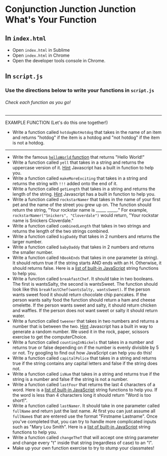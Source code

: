 # Conjunction Junction Junction What's Your Function

## In `index.html`
* Open `index.html` in Sublime
* Open `index.html` in Chrome
* Open the developer tools console in Chrome.

## In `script.js`
### Use the directions below to write your functions in `script.js`
###### Check each function as you go!
----
EXAMPLE FUNCTION (Let's do this one together!)
* Write a function called `hotdogNotHotdog` that takes in the name of an item and returns "hotdog" if the item is a hotdog and "not hotdog" if the item is not a hotdog. 
----
* Write the famous [`helloWorld` function](https://en.wikipedia.org/wiki/%22Hello,_World!%22_program) that returns "Hello World!"
* Write a function called `yell` that takes in a string and returns the uppercase version of it. [Hint](https://www.w3schools.com/jsref/jsref_touppercase.asp) Javascript has a built in function to help you. 
* Write a function called `makeMoreExciting` that takes in a string and returns the string with `!!!` added onto the end of it. 
* Write a function called `getLength` that takes in a string and returns the length of the string. [Hint](https://www.tutorialspoint.com/javascript/string_length.htm) Javascript has a built in function to help you. 
* Write a function called `rockstarNamer` that takes in the name of your first pet and the name of the street you grew up on. The function should return the string, "Your rockstar name is _____ _____." For example, `rockstarNamer("Snickers", "Cloverdale")` would return, "Your rockstar name is Snickers Cloverdale."
* Write a function called `combinedLength` that takes in two strings and returns the length of the two strings combined. 
* Write a function called `bigDaddy` that takes in 2 numbers and returns the larger number.
* Write a function called `babyDaddy` that takes in 2 numbers and returns the smaller number.
* Write a function called `hBookEnds` that takes in one parameter (a string). It should return true if the string starts AND ends with an H. Otherwise, it should returns false. Here is a [list of built-in JavaScript](https://www.w3schools.com/jsref/jsref_obj_string.asp) string functions to help you.
* Write a function called `breakfastChef`. It should take in two booleans. The first is wantsSalty, the second is wantsSweet. The function should look like this `breakfastChef(wantsSalty, wantsSweet)`. If the person wants sweet food it should return chocolate chip pancakes. If the person wants salty food the function should return a ham and cheese omelette. If the person wants sweet and salty, it should return chicken and waffles. If the person does not want sweet or salty it should return water.
* Write a function called `tweener` that takes in two numbers and returns a number that is between the two. [Hint](https://learn.freecodecamp.org/javascript-algorithms-and-data-structures/basic-javascript/generate-random-whole-numbers-with-javascript/) Javascript has a built in way to generate a random number. We used it in the rock, paper, scissors exercise to get the computerChoice.
* Write a function called `countingInNickels` that takes in a number and returns true or false depending on if the number is evenly divisible by 5 or not. Try googling to find out how JavaScript can help you do this!
* Write a function called `capitalPolice` that takes in a string and returns true if the string contains any capital letters and false if the string does not. 
* Write a function called `isNum` that takes in a string and returns true if the string is a number and false if the string is not a number.
* Write a function called `lastFour` that returns the last 4 characters of a word. Here is a [list of built-in JavaScript](https://www.w3schools.com/jsref/jsref_obj_string.asp) string functions to help you. If the word is less than 4 characters long it should return "Word is too short!".
* Write a function called `lastNamer`. It should take in one parameter called `fullName` and return just the last name. At first you can just assume all `fullName`s that are entered use the format "Firstname Lastname". Once you've completed that, you can try to handle more complicated inputs such as "Mary Lou Smith". Here is a [list of built-in JavaScript](https://www.w3schools.com/jsref/jsref_obj_string.asp) string functions to help you.
* Write a function called `changeTheT` that will accept one string parameter and change every "t" inside that string (regardless of case) to an "l".
* Make up your own function exercise to try to stump your classmates!
